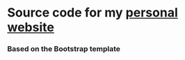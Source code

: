 # Source code for my [personal website](https://rcalderonb6.github.io)

### Based on the Bootstrap template

